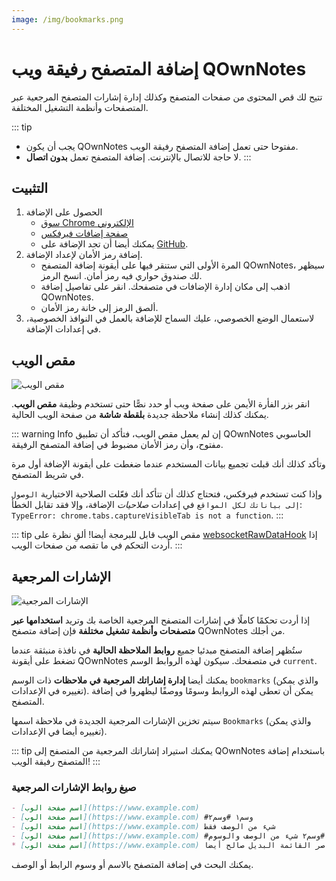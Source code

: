 ```yaml
---
image: /img/bookmarks.png
---
```


# إضافة المتصفح رفيقة ويب QOwnNotes

تتيح لك قص المحتوى من صفحات المتصفح وكذلك إدارة إشارات المتصفح المرجعية عبر المتصفحات وأنظمة التشغيل المختلفة.

::: tip
- يجب أن يكون QOwnNotes مفتوحا حتى تعمل إضافة المتصفح رفيقة الويب.
- لا حاجة للاتصال بالإنترنت. إضافة المتصفح تعمل **بدون اتصال**.
:::

## التثبيت

1. الحصول على الإضافة
    - [‏سوق Chrome الإلكتروني](https://chrome.google.com/webstore/detail/qownnotes-web-companion/pkgkfnampapjbopomdpnkckbjdnpkbkp)
    - [صفحة إضافات فيرفكس](https://addons.mozilla.org/firefox/addon/qownnotes-web-companion)
    - يمكنك أيضا أن تجد الإضافة على [GitHub](https://github.com/qownnotes/web-companion/).
2. إضافة رمز الأمان لإعداد الإضافة.
    - المرة الأولى التي ستنقر فيها على أيقونة إضافة المتصفح QOwnNotes، سيظهر لك صندوق حواري فيه رمز أمان. انسخ الرمز.
    - اذهب إلى مكان إدارة الإضافات في متصفحك. انقر على تفاصيل إضافة QOwnNotes.
    - ألصق الرمز إلى خانة رمز الأمان.
3. لاستعمال الوضع الخصوصي، عليك السماح للإضافة بالعمل في النوافذ الخصوصية، في إعدادات الإضافة.

## مقص الويب

![مقص الويب](/img/web-clipper.png)

انقر بزر الفأرة الأيمن على صفحة ويب أو حدد نصًّا حتى تستخدم وظيفة **مقص الويب**. يمكنك كذلك إنشاء ملاحظة جديدة **بلقطة شاشة** من صفحة الويب الحالية.

::: warning
Info إن لم يعمل مقص الويب، فتأكد أن تطبيق QOwnNotes الحاسوبي مفتوح، وأن رمز الأمان مضبوط في إضافة المتصفح الرفيقة.

وتأكد كذلك أنك قبلت تجميع بيانات المستخدم عندما ضغطت على أيقونة الإضافة أول مرة في شريط المتصفح.

وإذا كنت تستخدم فيرفكس، فتحتاج كذلك أن تتأكد أنك فعّلت الصلاحية الاختيارية `الوصول إلى بياناتك لكل المواقع` في إعدادات *صلاحيات* الإضافة، وإلا فقد تقابل الخطأ: `TypeError: chrome.tabs.captureVisibleTab is not a function`.
:::

::: tip
مقص الويب قابل للبرمجة أيضا! ألقِ نظرة على [websocketRawDataHook](../scripting/hooks.md#websocketrawdatahook) إذا أردت التحكم في ما تقصه من صفحات الويب.
:::

## الإشارات المرجعية

![الإشارات المرجعية](/img/bookmarks.png)

إذا أردت تحكمًا كاملًا في إشارات المتصفح المرجعية الخاصة بك وتريد **استخدامها عبر متصفحات وأنظمة تشغيل مختلفة** فإن إضافة متصفح QOwnNotes من أجلك.

ستُظهر إضافة المتصفح مبدئيا جميع **روابط الملاحظة الحالية** في نافذة منبثقة عندما تضغط على أيقونة QOwnNotes في متصفحك. سيكون لهذه الروابط الوسم `current`.

يمكنك أيضا **إدارة إشاراتك المرجعية في ملاحظات** ذات الوسم `bookmarks` (والذي يمكن تغييره في الإعدادات). يمكن أن تعطى لهذه الروابط وسومًا ووصفًا ليظهروا في إضافة المتصفح.

سيتم تخزين الإشارات المرجعية الجديدة في ملاحظة اسمها `Bookmarks` (والذي يمكن تغييره أيضا في الإعدادات).

::: tip
يمكنك استيراد إشاراتك المرجعية من المتصفح إلى QOwnNotes باستخدام إضافة المتصفح رفيقة الويب!
:::

### صيغ روابط الإشارات المرجعية

```markdown
- [اسم صفحة الوب](https://www.example.com)
- [اسم صفحة الوب](https://www.example.com) #وسم١ #وسم٢
- [اسم صفحة الوب](https://www.example.com) شيء من الوصف فقط
- [اسم صفحة الوب](https://www.example.com) #وسم١ #وسم٢ شيء من الوصف والوسوم
* [اسم صفحة الوب](https://www.example.com) رمز عناصر القائمة البديل صالح أيضا
```

يمكنك البحث في إضافة المتصفح بالاسم أو وسوم الرابط أو الوصف.
